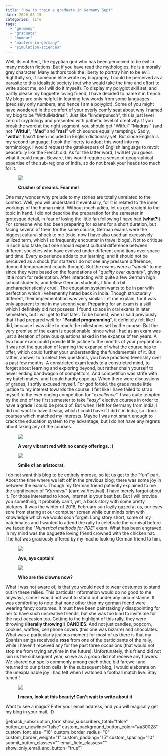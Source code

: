 ```yaml
---
title: "How to train a graduate in Germany Sept"
date: 2020-08-15
categories: life
tags: 
  - "germany"
  - "graduate"
  - "humour"
  - "masters-in-germany"
  - "simulation-sciences"
---
```


Well, its not Sect, the egyptian god who has been perceived to be evil in many modern fictions. But if you have read the mythologies, he is a morally grey character. Many authors took the liberty to portray him to be evil. Rightfully so, if someone else wrote my biography, I could be perceived as a parasite to this idealistic society (but who would take the time and effort to write about me, so I will do it myself). To display my polyglot skill set, and partly please my baguette loving friend, I have decided to name it in french. My blogs are only helpful in learning few words from some languages (precisely only numbers, and hence I am a polyglot). Some of you might have wondered in the comfort of your overly comfy seat about why I named my blog to be "WitfulMadrasi". Just like "kinderpunsch", this is just level zero of cryptology and presented with pathetic level of creativity. If you break the word at the right segment, you should get "Witful" "Madrasi" (and not "**Witful**", "**Mad**" and "**rasi**" which sounds equally tempting). Sadly, "**witful**" hasn't been included in English dictionary yet. But since English is my second language, I took the liberty to adopt this word into my terminology. I would request the gatekeepers of English language to revolt peacefully like the French did. As for the latter word, I will let you guess what it could mean. Beware, this would require a sense of geographical expertise of the sub-regions of India, so do not break your heads too much for it.

<figure>

![](/assets/img/posts/img-20180212-wa0021.jpg)

<figcaption>

**Crusher of dreams**. **Fear me!**

</figcaption>

</figure>

One may wonder why prelude to my stories are totally unrelated to the context. Well, you will understand it eventually, for it is related to the inner workings of the human mind. Without much adieu, let us get straight to the topic in hand. I did not describe the preparation for the semester in grotesque detail, in fear of losing the little fan following I have had (**what?!**). For someone who had been preparing for exams for a short duration, but facing several of them for the same course, German exams were the biggest cultural shock to me (okie, now I have also used an excessively utilized term, which I so frequently encounter in travel blogs). Not to critique in such bad taste, but one should expect cultural difference between different societies who have evolved under different conditions over space and time. Every experience adds to our learning, and it should not be perceived as a shock (for starters I do not see any pressure difference, dunno if temperament counts though). But the exams were a "_shock_" to me since they were based on the foundations of "_quality over quantity_", giving little room for redemption. After interacting with quite a few German high school students, and fellow German students, I find it a bit uncharacteristically cruel. The education system wants to be in par with perfection which I vehemently hated back in India. Though structurally different, their implementation was very similar. Let me explain, for it was only apparent to me in my second year. Preparing for an exam is a skill which I definitely did not possess. I found solace in oral exams in later semesters, but I will get to that later. To be honest, when I said previously that I had prepared well for "**Parallel programming**", it definitely felt like I did, because I was able to reach the milestones set by the course. But the very premise of the exam is questionable, since what I had as an exam was just a iteration of previous questions asked in the expanse of ten years. A two hour exam could provide little justice to the months of your preparation. It was not the question of learning the expanse of what the course has to offer, which could further your understanding the fundamentals of it. But rather, answer to a select few questions, you have practised feverishly over a past few months. A constricted exam leads to a constricted mind, to forget about learning and exploring beyond, but rather chain yourself to never ending bandwagon of competitors. And competition was strife with my batch mates, and I could hardly cope up. When there were discussions of grades, I softly excused myself. For god forbid, the grade made little justice to my interest towards the course. I felt like I have failed to strap myself to the ever ending competition for "_excellence_". I was quite tempted by the end of the first semester to take "_easy_" elective courses in order to have a grade I could be proud of. But when I left for Germany from India, I did not want to have it easy, which I could have if I did it in India, so I took courses which matched my interests. Maybe I was not smart enough to crack the education system to my advantage, but I do not have any regrets about taking any of the courses.

<figure>

![](/assets/img/posts/img-20180212-wa0020.jpg)

<figcaption>

**A very vibrant red with no candy offerings. :(**

</figcaption>

</figure>

<figure>

![](/assets/img/posts/img-20180212-wa0024.jpg)

<figcaption>

**Smile of an aristocrat.**

</figcaption>

</figure>

I do not want this blog to be entirely morose, so let us get to the "fun" part. About the time where we left off in the previous blog, there was some joy in between the exams. Though my German friend patiently explained to me the significance of "_Karneval_" (carnival/festival), I have merely forgot about it. For those interested to know, internet is your best bet. But I will provide you something, it probably can't, yet, a back story with some pretty pictures. It was the winter of 2018, February sun lazily gazed at us, our eyes sore from staring at our computer screen while our minds brim with knowledge which we would soon forget. Long story short, some of my batchmates and I wanted to attend the rally to celebrate the carnival before we faced the "_Numerical methods for PDE_" exam. What has been engraved in my mind was the baguette loving friend crowned with the chicken hat. The hat was graciously offered by my macho looking German friend to him.

<figure>

![](/assets/img/posts/img-20180212-wa0022.jpg)

<figcaption>

**Aye, aye captain!**

</figcaption>

</figure>

<figure>

![](/assets/img/posts/img-20180212-wa0023.jpg)

<figcaption>

**Who are the clowns now?**

</figcaption>

</figure>

What I was not aware of, is that you would need to wear costumes to stand out in these rallies. This particular information would do no good to me anyways, since I would not want to stand out under any circumstance. It was comforting to note that none other than my german friend were wearing fancy costumes. It must have been painstakingly disappointing for her to have such uncreative friends, but she was too kind to invite me for the next occasion too. Getting to the highlight of this rally, they were throwing (**literally throwing!**) **CANDIES**. And not just candies, popcorn, cookies, waffles, cell phone covers (this one was bizarre) and chocolates. What was a particularly jealous moment for most of us there is that my Spanish amiga received a **rose** from one of the participants of the rally, while I haven't received any for the past three occasions (that would not stop me from trying anytime in the future). Unfortunately, this friend did not join us the subsequent year, so we as a group did not receive any flowers. We shared our spoils commonly among each other, bid farewell and returned to our prison cells. In the subsequent blog, I would elaborate on the unexplainable joy I had felt when I watched a football match live. Stay tuned !

<figure>

![](/assets/img/posts/img-20180324-wa0008.jpg)

<figcaption>

**I mean, look at this beauty! Can't wait to write about it**.

</figcaption>

</figure>

Want to see a magic? Enter your email address, and you will magically get my blog in your mail. :D

\[jetpack\_subscription\_form show\_subscribers\_total="false" button\_on\_newline="false" custom\_background\_button\_color="#a30028" custom\_font\_size="16" custom\_border\_radius="0" custom\_border\_weight="1" custom\_padding="15" custom\_spacing="10" submit\_button\_classes="" email\_field\_classes="" show\_only\_email\_and\_button="true"\]
